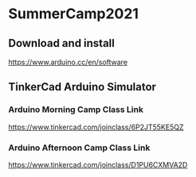 # SummerCamp2021

## Download and install
https://www.arduino.cc/en/software

## TinkerCad Arduino Simulator
### Arduino Morning Camp Class Link
https://www.tinkercad.com/joinclass/6P2JT55KE5QZ

### Arduino Afternoon Camp Class Link
https://www.tinkercad.com/joinclass/D1PU6CXMVA2D

